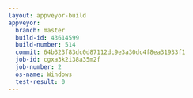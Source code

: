 ```yaml
---
layout: appveyor-build
appveyor:
  branch: master
  build-id: 43614599
  build-number: 514
  commit: 64b323f83dc0d87112dc9e3a30dc4f8ea31933f1
  job-id: cgxa3k2i38a35m2f
  job-number: 2
  os-name: Windows
  test-result: 0
---
```

